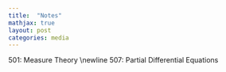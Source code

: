 ```yaml
---
title:  "Notes"
mathjax: true
layout: post
categories: media
---
```


501: Measure Theory \newline
507: Partial Differential Equations
